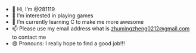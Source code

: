 - 👋 Hi, I’m @281119
- 👀 I’m interested in playing games
- 🌱 I’m currently learning C to make me more awesome
- 📫 Please use my email address what is zhumingzheng0212@gmail.com to contact me 
- 😄 Pronouns: I really hope to find a good job!!!

<!---
281119/281119 is a ✨ special ✨ repository because its `README.md` (this file) appears on your GitHub profile.
You can click the Preview link to take a look at your changes.
--->
